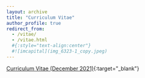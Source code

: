 ```yaml
---
layout: archive
title: "Curriculum Vitae"
author_profile: true
redirect_from: 
  - /vitae/
  - /vitae.html
  #{:style="text-align:center"}
  #![imcapital](img_6323-1_copy.jpeg)
---
```


[Curriculum Vitae (December 2021)](https://www.dropbox.com/s/l5zfratdkfuxedx/Vitae%202022.pdf?dl=0){:target="_blank"}



